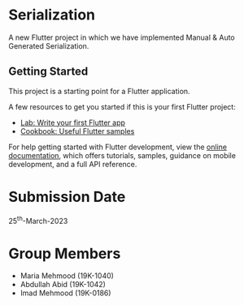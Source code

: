 # Serialization

A new Flutter project in which we have implemented Manual & Auto Generated Serialization.

## Getting Started

This project is a starting point for a Flutter application.

A few resources to get you started if this is your first Flutter project:

- [Lab: Write your first Flutter app](https://docs.flutter.dev/get-started/codelab)
- [Cookbook: Useful Flutter samples](https://docs.flutter.dev/cookbook)

For help getting started with Flutter development, view the
[online documentation](https://docs.flutter.dev/), which offers tutorials,
samples, guidance on mobile development, and a full API reference.

# Submission Date
  25<sup>th</sup>-March-2023

# Group Members
- Maria Mehmood (19K-1040)
- Abdullah Abid (19K-1042)
- Imad Mehmood (19K-0186)
